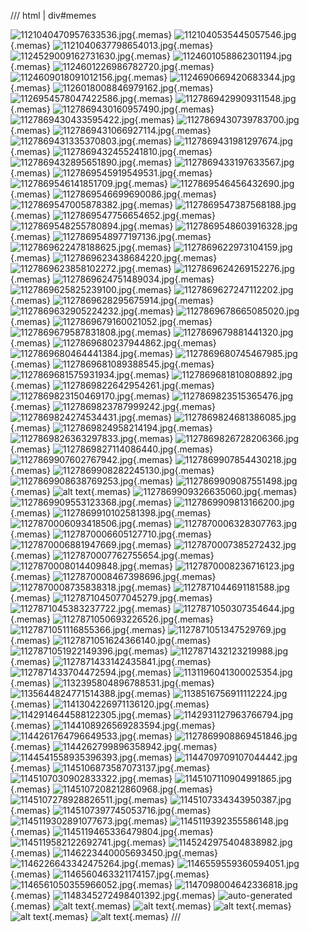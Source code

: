 /// html | div#memes

[need your memes]: https://i.imgur.com/UUD5NxY.png

![1121040470957633536.jpg](https://i.imgur.com/jnTo85c.jpeg){.memas}
![1121040535445057546.jpg](https://i.imgur.com/8thbJN4.jpeg){.memas}
![1121040637798654013.jpg](https://i.imgur.com/8PaLigZ.jpeg){.memas}
![1124529009162731630.jpg](https://i.imgur.com/Q7g74xF.jpeg){.memas}
![1124601058862301194.jpg](https://i.imgur.com/IiTx4NZ.jpeg){.memas}
![1124601226986782720.jpg](https://i.imgur.com/EswXIW1.jpeg){.memas}
![1124609018091012156.jpg](https://i.imgur.com/p6QVjjd.jpeg){.memas}
![1124690669420683344.jpg](https://i.imgur.com/DT8dJnu.jpeg){.memas}
![1126018008846979162.jpg](https://i.imgur.com/qwbuza2.jpeg){.memas}
![1126954578047422586.jpg](https://i.imgur.com/L1WcblP.jpeg){.memas}
![1127869429909311548.jpg](https://i.imgur.com/eP7dwtQ.jpeg){.memas}
![1127869430160957490.jpg](https://i.imgur.com/RNRn8uV.jpeg){.memas}
![1127869430433595422.jpg](https://i.imgur.com/MaMLRri.jpeg){.memas}
![1127869430739783700.jpg](https://i.imgur.com/Ral3NZg.jpeg){.memas}
![1127869431066927114.jpg](https://i.imgur.com/dDRAWj3.jpeg){.memas}
![1127869431335370803.jpg](https://i.imgur.com/Kwy0Fnh.jpeg){.memas}
![1127869431981297674.jpg](https://i.imgur.com/HAh33A4.jpeg){.memas}
![1127869432455241810.jpg](https://i.imgur.com/UZbyX62.jpeg){.memas}
![1127869432895651890.jpg](https://i.imgur.com/JKQ8pSW.jpeg){.memas}
![1127869433197633567.jpg](https://i.imgur.com/HoVzRXp.jpeg){.memas}
![1127869545919549531.jpg](https://i.imgur.com/7spnVrh.jpeg){.memas}
![1127869546141851709.jpg](https://i.imgur.com/saABBRK.jpeg){.memas}
![1127869546456432690.jpg](https://i.imgur.com/sU2e7lj.jpeg){.memas}
![1127869546699690086.jpg](https://i.imgur.com/HyUcfyg.jpeg){.memas}
![1127869547005878382.jpg](https://i.imgur.com/25Asq2D.jpeg){.memas}
![1127869547387568188.jpg](https://i.imgur.com/JCgsU5B.jpeg){.memas}
![1127869547756654652.jpg](https://i.imgur.com/mBh8Rph.jpeg){.memas}
![1127869548255780894.jpg](https://i.imgur.com/pQI2mDz.jpeg){.memas}
![1127869548603916328.jpg](https://i.imgur.com/5GYpK9b.jpeg){.memas}
![1127869548977197136.jpg](https://i.imgur.com/fK7rKix.jpeg){.memas}
![1127869622478188625.jpg](https://i.imgur.com/ZpZbLRf.jpeg){.memas}
![1127869622973104159.jpg](https://i.imgur.com/wjT9uyk.jpeg){.memas}
![1127869623438684220.jpg](https://i.imgur.com/UH4eBax.jpeg){.memas}
![1127869623858102272.jpg](https://i.imgur.com/JhDG2wI.jpeg){.memas}
![1127869624269152276.jpg](https://i.imgur.com/cyuY8f1.jpeg){.memas}
![1127869624751489034.jpg](https://i.imgur.com/H7YFxs1.jpeg){.memas}
![1127869625825239100.jpg](https://i.imgur.com/cNdLNa3.jpeg){.memas}
![1127869627247112202.jpg](https://i.imgur.com/DIAffQJ.jpeg){.memas}
![1127869628295675914.jpg](https://i.imgur.com/yBTcStV.jpeg){.memas}
![1127869632905224232.jpg](https://i.imgur.com/BAX34zH.jpeg){.memas}
![1127869678665085020.jpg](https://i.imgur.com/mhBjH5X.jpeg){.memas}
![1127869679160021052.jpg](https://i.imgur.com/A430740.jpeg){.memas}
![1127869679587831808.jpg](https://i.imgur.com/XHk9HZy.jpeg){.memas}
![1127869679881441320.jpg](https://i.imgur.com/H0p4btw.jpeg){.memas}
![1127869680237944862.jpg](https://i.imgur.com/NUKwidj.jpeg){.memas}
![1127869680464441384.jpg](https://i.imgur.com/4pPoGll.jpeg){.memas}
![1127869680745467985.jpg](https://i.imgur.com/Vy5MaT5.jpeg){.memas}
![1127869681089388545.jpg](https://i.imgur.com/qzbalMC.jpeg){.memas}
![1127869681575931934.jpg](https://i.imgur.com/KRS9Npw.jpeg){.memas}
![1127869681810808892.jpg](https://i.imgur.com/S66C6zI.jpeg){.memas}
![1127869822642954261.jpg](https://i.imgur.com/8g38FQW.jpeg){.memas}
![1127869823150469170.jpg](https://i.imgur.com/QEfK5fA.jpeg){.memas}
![1127869823515365476.jpg](https://i.imgur.com/3Mc0IsO.jpeg){.memas}
![1127869823787999242.jpg](https://i.imgur.com/wwaGr4D.jpeg){.memas}
![1127869824274534431.jpg](https://i.imgur.com/3APkj62.jpeg){.memas}
![1127869824681386085.jpg](https://i.imgur.com/bxqepVg.jpeg){.memas}
![1127869824958214194.jpg](https://i.imgur.com/pfsjQUm.jpeg){.memas}
![1127869826363297833.jpg](https://i.imgur.com/qKvplYD.jpeg){.memas}
![1127869826728206366.jpg](https://i.imgur.com/KYT7yaI.jpeg){.memas}
![1127869827114086440.jpg](https://i.imgur.com/0P7yasp.jpeg){.memas}
![1127869907602767942.jpg](https://i.imgur.com/E0PoYG1.jpeg){.memas}
![1127869907854430218.jpg](https://i.imgur.com/vrAkAXf.jpeg){.memas}
![1127869908282245130.jpg](https://i.imgur.com/FVLA3CW.jpeg){.memas}
![1127869908638769253.jpg](https://i.imgur.com/MpVYmjS.jpeg){.memas}
![1127869909087551498.jpg](https://i.imgur.com/JteX6Kf.jpeg){.memas}
![alt text](https://i.imgur.com/WzydHzv.png){.memas}
![1127869909326635060.jpg](https://i.imgur.com/Hgxkidt.jpeg){.memas}
![1127869909553123368.jpg](https://i.imgur.com/6eQpZCo.jpeg){.memas}
![1127869909813166200.jpg](https://i.imgur.com/LorkSeW.jpeg){.memas}
![1127869910102581398.jpg](https://i.imgur.com/rHBBeXy.jpeg){.memas}
![1127870006093418506.jpg](https://i.imgur.com/WNIT8Am.jpeg){.memas}
![1127870006328307763.jpg](https://i.imgur.com/dIqYxOm.jpeg){.memas}
![1127870006605127710.jpg](https://i.imgur.com/SOh5MnC.jpeg){.memas}
![1127870006881947669.jpg](https://i.imgur.com/lSjszfO.jpeg){.memas}
![1127870007385272432.jpg](https://i.imgur.com/dbL75hm.jpeg){.memas}
![1127870007762755654.jpg](https://i.imgur.com/xdGKoVU.jpeg){.memas}
![1127870008014409848.jpg](https://i.imgur.com/U4QSWlX.jpeg){.memas}
![1127870008236716123.jpg](https://i.imgur.com/gZjxLd1.jpeg){.memas}
![1127870008467398696.jpg](https://i.imgur.com/Rbvh3QS.jpeg){.memas}
![1127870008735838318.jpg](https://i.imgur.com/Pcs7wpI.jpeg){.memas}
![1127871044691181588.jpg](https://i.imgur.com/C0wPFBZ.jpeg){.memas}
![1127871045077045279.jpg](https://i.imgur.com/Hg5prFq.jpeg){.memas}
![1127871045383237722.jpg](https://i.imgur.com/GNg2Owk.jpeg){.memas}
![1127871050307354644.jpg](https://i.imgur.com/pAqpu7p.jpeg){.memas}
![1127871050693226526.jpg](https://i.imgur.com/IbUQ1Tz.jpeg){.memas}
![1127871051116855366.jpg](https://i.imgur.com/2znH01O.jpeg){.memas}
![1127871051347529769.jpg](https://i.imgur.com/ZBCXSv7.jpeg){.memas}
![1127871051624366140.jpg](https://i.imgur.com/i9YXVKt.jpeg){.memas}
![1127871051922149396.jpg](https://i.imgur.com/TQeuN9a.jpeg){.memas}
![1127871432123219988.jpg](https://i.imgur.com/vs7KD7R.jpeg){.memas}
![1127871433142435841.jpg](https://i.imgur.com/fZbkS7C.jpeg){.memas}
![1127871433704472594.jpg](https://i.imgur.com/5OAKF09.jpeg){.memas}
![1131196041300025354.jpg](https://i.imgur.com/U60BgBQ.jpeg){.memas}
![1132395804896788531.jpg](https://i.imgur.com/6OonLv1.jpeg){.memas}
![1135644824771514388.jpg](https://i.imgur.com/7jG9ACp.jpeg){.memas}
![1138516756911112224.jpg](https://i.imgur.com/xjD9kOR.jpeg){.memas}
![1141304226971136120.jpg](https://i.imgur.com/u5yE4If.jpeg){.memas}
![1142914644588122305.jpg](https://i.imgur.com/pLCftB7.jpeg){.memas}
![1142931127963766794.jpg](https://i.imgur.com/n9mfsE0.jpeg){.memas}
![1144108926569283594.jpg](https://i.imgur.com/UwbPG5F.jpeg){.memas}
![1144261764796649533.jpg](https://i.imgur.com/jnu8lLI.jpeg){.memas}
![1127869908869451846.jpg](https://i.imgur.com/cZgGth3.jpeg){.memas}
![1144262799896358942.jpg](https://i.imgur.com/k7H39Hz.jpeg){.memas}
![1144541558935396393.jpg](https://i.imgur.com/3qIDKUU.jpeg){.memas}
![1144709709107044442.jpg](https://i.imgur.com/9OsXIiQ.jpeg){.memas}
![1145106873587073137.jpg](https://i.imgur.com/EieN1Pa.jpeg){.memas}
![1145107030902833322.jpg](https://i.imgur.com/eMRCFr1.jpeg){.memas}
![1145107110904991865.jpg](https://i.imgur.com/q4WU5HS.jpeg){.memas}
![1145107208212860968.jpg](https://i.imgur.com/yOkhd71.jpeg){.memas}
![1145107278928826511.jpg](https://i.imgur.com/A1UW5L8.jpeg){.memas}
![1145107334343950387.jpg](https://i.imgur.com/xk57Z3T.jpeg){.memas}
![1145107397745053716.jpg](https://i.imgur.com/JGwxMI3.jpeg){.memas}
![1145119302891077673.jpg](https://i.imgur.com/cQtfCmr.jpeg){.memas}
![1145119392355586148.jpg](https://i.imgur.com/YihpKoC.jpeg){.memas}
![1145119465336479804.jpg](https://i.imgur.com/ZbqeuKg.jpeg){.memas}
![1145119582122692741.jpg](https://i.imgur.com/Pt8FXdf.jpeg){.memas}
![1145242975404838982.jpg](https://i.imgur.com/7pLzdSY.jpeg){.memas}
![1146223440005693450.jpg](https://i.imgur.com/oDsicPd.jpeg){.memas}
![1146226643342475264.jpg](https://i.imgur.com/YhxHiFP.jpeg){.memas}
![1146559559360594051.jpg](https://i.imgur.com/c7NXj9e.jpeg){.memas}
![1146560463321174157.jpg](https://i.imgur.com/q2yiUVC.jpeg){.memas}
![1146561050355966052.jpg](https://i.imgur.com/Wb8LBIr.jpeg){.memas}
![1147098004642336818.jpg](https://i.imgur.com/FSraEMZ.jpeg){.memas}
![1148345272498401392.jpg](https://i.imgur.com/oeNVBOG.jpeg){.memas}
![auto-generated](../assets/images/meme/76.jpg){.memas}
![alt text](https://i.imgur.com/RYeNdWn.jpeg){.memas}
![alt text](https://i.imgur.com/S903eny.png){.memas}
![alt text](https://i.imgur.com/864A7td.png){.memas}
![alt text](https://i.imgur.com/hcXDgki.jpeg){.memas}
![alt text](https://i.imgur.com/Av2OjVJ.png){.memas}
///
